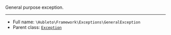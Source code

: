 
General purpose exception.

***

* Full name: `\Hubleto\Framework\Exceptions\GeneralException`
* Parent class: [`Exception`](../../../Exception)

